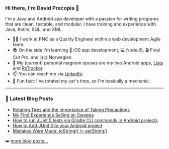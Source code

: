 ### Hi there, I'm David Precopia 👋  

I'm a Java and Android app developer with a passion for writing programs that are clean, testable, and modular. I have training and experience with Java, Kotlin, SQL, and XML.

- 👨‍💻 I work at PNC as a Quality Engineer within a web development Agile team.
- 📚 On the side I'm learning 📱 iOS app development, 💻 NodeJS, 🎬 Final Cut Pro, and 🇳🇴 Norwegian.
- 📱 My (current) personal magnum opuses are my two Android apps, [Lists](https://github.com/DavidPrecopia/Lists) and [RxTracker](https://github.com/DavidPrecopia/RxTracker).
- 📫 You can reach me via [LinkedIn](https://www.linkedin.com/in/david-m-precopia/).
- 🚗 Fun fact: I've rotated my car's tires, so I'm basically a mechanic.

---

### 📕 Latest Blog Posts
<!-- MEDIUM:START -->
- [Rotating Tires and the Importance of Taking Precautions](https://david-m-precopia.medium.com/rotating-tires-and-the-importance-of-taking-precautions-40a937a17192?source=rss-9a949e61c4e------2)
- [My First Experience Selling on Swappa](https://david-m-precopia.medium.com/my-first-experience-selling-on-swappa-167afdba81e3?source=rss-9a949e61c4e------2)
- [How to run JUnit 5 tests via Gradle CLI commands in Android projects](https://david-m-precopia.medium.com/how-to-run-junit-5-tests-via-gradle-cli-commands-in-android-projects-d06b4ba3ccf?source=rss-9a949e61c4e------2)
- [How to Add JUnit 5 to your Android project](https://david-m-precopia.medium.com/how-to-add-junit-5-to-your-android-project-c9851aa63a62?source=rss-9a949e61c4e------2)
- [Mistakes Were Made: toString() != getString()](https://david-m-precopia.medium.com/mistakes-were-made-tostring-getstring-735042dc1dac?source=rss-9a949e61c4e------2)
<!-- MEDIUM:END -->

➡️ [more blog posts...](https://medium.com/@david.m.precopia)

<!--
Tech Stack:
- Java
- Kotlin
- JUnit 4 and 5
- 🤖 GitHub Actions
- RxJava
- Dagger
- Firebase
- MockK
- Mockito
- AssertJ
-->
